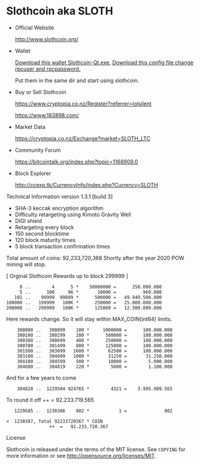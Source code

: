 Slothcoin aka SLOTH
===================

- Official Website

   http://www.slothcoin.org/
   
- Wallet

   [Download this wallet Slothcoin-Qt.exe.](http://www.slothcoin.org/Slothcoin-Qt.exe)
   [Download this config file change rpcuser and rpcpassword.](http://www.slothcoin.org/slothcoin.conf)
   
   Put them in the same dir and start using slothcoin. 

- Buy or Sell Slothcoin

   https://www.cryptopia.co.nz/Register?referrer=lolsilent
   
   https://www.183898.com/  

- Market Data

   https://cryptopia.co.nz/Exchange?market=SLOTH_LTC

- Community Forum

   https://bitcointalk.org/index.php?topic=1168909.0

- Block Explorer

   http://ccexp.tk/CurrencyInfo/index.php?Currency=SLOTH


Technical Information version 1.3.1 [build 3]

+ SHA-3 keccak encryption algorithm
+ Difficulty retargeting using Kimoto Gravity Well
+ DIGI shield
+ Retargeting every block
+ 150 second blocktime
+ 120 block maturity times
+ 5 block transaction confirmation times

Total amount of coins: 92,233,720,368
Shortly after the year 2020 POW mining will stop.

[ Orginal Slothcoin Rewards up to block 299999 ]

	     0 ..        4      5 *    50000000 =	   250.000.000
	     5 ..      100     96 *       10000	=	       960.000
	   101 ..    99999  99899 *      500000	=	49.949.500.000
	100000 ..   199999   100K *      250000 =	25.000.000.000
	200000 ..   299999   100K *      125000	=	12.500.000.000

Here rewards change. So it will stay within MAX_COIN(int64) limits.

        300000 ..   300099    100 *     1000000 =	   100.000.000
        300100 ..   300299    200 *      500000	=	   100.000.000
        300300 ..   300699    400 *      250000	=	   100.000.000
        300700 ..   301499    800 *      125000	=	   100.000.000
        301500 ..   303099   1600 *       62500	=	   100.000.000
        303100 ..   304099   1000 *       31250 =	    31.250.000
        304100 ..   304599    500 *       10000 =	     5.000.000
        304600 ..   304819    220 *        5000 =	     1.100.000

And for a few years to come

        304820 ..  1229584 924765 *        4321 =	 3.995.909.565

To round it off				++	=	92.233.719.565

       1229585 ..  1230386    802 *           1	=	           802

    <  1230387, Total 92233720367 * COIN	
					++	=	92.233.720.367

License

Slothcoin is released under the terms of the MIT license. See `COPYING` for more
information or see http://opensource.org/licenses/MIT.
